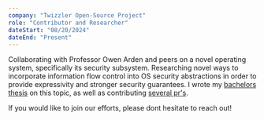 ```yaml
---
company: "Twizzler Open-Source Project"
role: "Contributor and Researcher"
dateStart: "08/20/2024"
dateEnd: "Present"
---
```


Collaborating with Professor Owen Arden and peers on a novel operating
system, specifically its security subsystem. Researching
novel ways to incorporate information flow control into OS security
abstractions in order to provide expressivity and stronger security guarantees.
I wrote my [bachelors thesis](../../../public/thesis.pdf) on this topic, 
as well as contributing [several pr's](https://github.com/twizzler-operating-system/twizzler/issues?q=author%3Asuri-codes).

If you would like to join our efforts, please dont hesitate to reach out!
